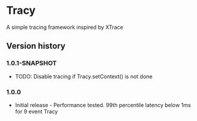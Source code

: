 # Tracy #

A simple tracing framework inspired by XTrace

## Version history ##
### 1.0.1-SNAPSHOT
* TODO: Disable tracing if Tracy.setContext() is not done

### 1.0.0 ###
* Initial release - Performance tested. 99th percentile latency below 1ms for 9 event Tracy
